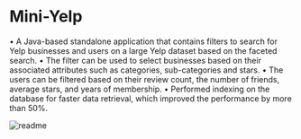 # Mini-Yelp
•	A Java-based standalone application that contains filters to search for Yelp businesses and users on a large Yelp dataset based on the faceted search.
•	The filter can be used to select businesses based on their associated attributes such as categories, sub-categories and stars. 
•	The users can be filtered based on their review count, the number of friends, average stars, and years of membership.
•	Performed indexing on the database for faster data retrieval, which improved the performance by more than 50%.


![readme](https://user-images.githubusercontent.com/22544164/86565937-9f8d0f00-bf1d-11ea-9d12-1211da45b1bb.png)
 




